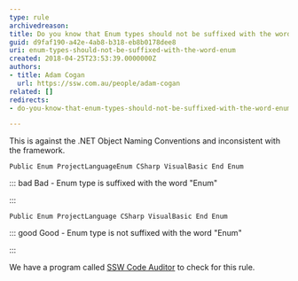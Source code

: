 ```yaml
---
type: rule
archivedreason: 
title: Do you know that Enum types should not be suffixed with the word "Enum"?
guid: d9faf190-a42e-4ab8-b318-eb8b0178dee8
uri: enum-types-should-not-be-suffixed-with-the-word-enum
created: 2018-04-25T23:53:39.0000000Z
authors:
- title: Adam Cogan
  url: https://ssw.com.au/people/adam-cogan
related: []
redirects:
- do-you-know-that-enum-types-should-not-be-suffixed-with-the-word-enum

---
```


This is against the .NET Object Naming Conventions and inconsistent with the framework.

<!--endintro-->



```
Public Enum ProjectLanguageEnum CSharp VisualBasic End Enum
```




::: bad
Bad - Enum type is suffixed with the word "Enum" 

:::



```
Public Enum ProjectLanguage CSharp VisualBasic End Enum
```




::: good
Good - Enum type is not suffixed with the word "Enum" 

:::

We have a program called [SSW Code Auditor](https&#58;//www.ssw.com.au/ssw/CodeAuditor/) to check for this rule.
